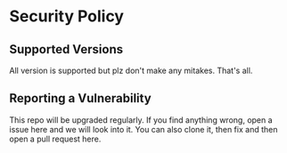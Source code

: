 # Security Policy

## Supported Versions

[//]: # (Versions that are
currently being supported with security updates.)

[//]: # (| Version | Supported          |
| ------- | ------------------ |
| 5.1.x   | :white_check_mark: |
| 5.0.x   | :x:                |
| 4.0.x   | :white_check_mark: |
| < 4.0   | :x:                |
)
All version is supported but plz don't make any mitakes. That's all.

## Reporting a Vulnerability

This repo will be upgraded regularly. If you find anything wrong, open a issue here and we will look into it. You can also clone it, then fix and then open a pull request here.
